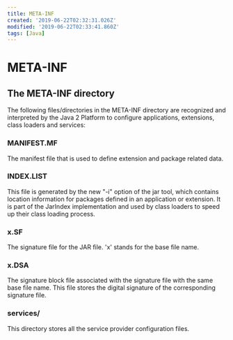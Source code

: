 ```yaml
---
title: META-INF
created: '2019-06-22T02:32:31.026Z'
modified: '2019-06-22T02:33:41.860Z'
tags: [Java]
---
```


# META-INF

## The META-INF directory
The following files/directories in the META-INF directory are recognized and interpreted by the Java 2 Platform to configure applications, extensions, class loaders and services:

### MANIFEST.MF
The manifest file that is used to define extension and package related data.

### INDEX.LIST
This file is generated by the new "-i" option of the jar tool, which contains location information for packages defined in an application or extension. It is part of the JarIndex implementation and used by class loaders to speed up their class loading process.

### x.SF
The signature file for the JAR file. 'x' stands for the base file name.

### x.DSA
The signature block file associated with the signature file with the same base file name. This file stores the digital signature of the corresponding signature file.

### services/
This directory stores all the service provider configuration files.
